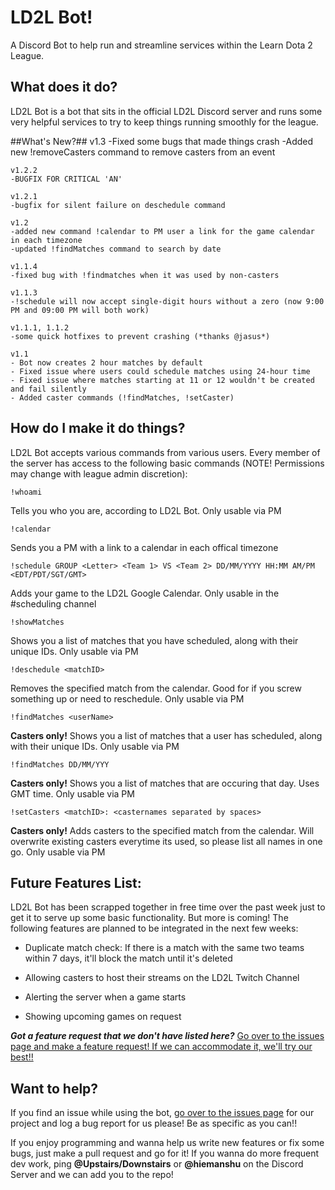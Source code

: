 # LD2L Bot!
A Discord Bot to help run and streamline services within the Learn Dota 2 League. 


## What does it do? ##
LD2L Bot is a bot that sits in the official LD2L Discord server and runs some very helpful services to try to keep things running smoothly for the league.

##What's New?##
	v1.3
	-Fixed some bugs that made things crash
	-Added new !removeCasters command to remove casters from an event

	v1.2.2
	-BUGFIX FOR CRITICAL 'AN'

	v1.2.1
	-bugfix for silent failure on deschedule command

	v1.2
	-added new command !calendar to PM user a link for the game calendar in each timezone
	-updated !findMatches command to search by date

    v1.1.4
    -fixed bug with !findmatches when it was used by non-casters
    
	v1.1.3
	-!schedule will now accept single-digit hours without a zero (now 9:00 PM and 09:00 PM will both work)

	v1.1.1, 1.1.2
	-some quick hotfixes to prevent crashing (*thanks @jasus*)

    v1.1
    - Bot now creates 2 hour matches by default
    - Fixed issue where users could schedule matches using 24-hour time
    - Fixed issue where matches starting at 11 or 12 wouldn't be created and fail silently
    - Added caster commands (!findMatches, !setCaster)

## How do I make it do things? ##
LD2L Bot accepts various commands from various users.  Every member of the server has access to the following basic commands (NOTE!  Permissions may change with league admin discretion):

    !whoami
Tells you who you are, according to LD2L Bot. Only usable via PM

    !calendar
Sends you a PM with a link to a calendar in each offical timezone

    !schedule GROUP <Letter> <Team 1> VS <Team 2> DD/MM/YYYY HH:MM AM/PM <EDT/PDT/SGT/GMT>
Adds your game to the LD2L Google Calendar.  Only usable in the #scheduling channel

    !showMatches
Shows you a list of matches that you have scheduled, along with their unique IDs.  Only usable via PM

    !deschedule <matchID>
Removes the specified match from the calendar.  Good for if you screw something up or need to reschedule.  Only usable via PM

    !findMatches <userName>
**Casters only!**  Shows you a list of matches that a user has scheduled, along with their unique IDs.  Only usable via PM

	!findMatches DD/MM/YYY
**Casters only!**  Shows you a list of matches that are occuring that day.  Uses GMT time.  Only usable via PM

    !setCasters <matchID>: <casternames separated by spaces>
**Casters only!**  Adds casters to the specified match from the calendar.  Will overwrite existing casters everytime its used, so please list all names in one go.  Only usable via PM

## Future Features List: ##
LD2L Bot has been scrapped together in free time over the past week just to get it to serve up some basic functionality.  But more is coming!  The following features are planned to be integrated in the next few weeks:

- Duplicate match check: If there is a match with the same two teams within 7 days, it'll block the match until it's deleted

- Allowing casters to host their streams on the LD2L Twitch Channel

- Alerting the server when a game starts

- Showing upcoming games on request

***Got a feature request that we don't have listed here?***
[Go over to the issues page and make a feature request!  If we can accommodate it, we'll try our best!!](https://github.com/ammuench/ld2l-discord-bot/issues)

## Want to help? ##
If you find an issue while using the bot, [go over to the issues page](https://github.com/ammuench/ld2l-discord-bot/issues) for our project and log a bug report for us please!  Be as specific as you can!!

If you enjoy programming and wanna help us write new features or fix some bugs, just make a pull request and go for it!  If you wanna do more frequent dev work, ping **@Upstairs/Downstairs** or **@hiemanshu** on the Discord Server and we can add you to the repo!

